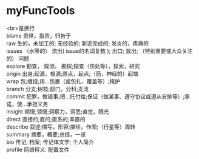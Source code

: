 # myFuncTools
\<br\>是换行<br>
blame   责怪，指责，归咎于<br>
raw     生的，未加工的; 无经验的; 新近完成的; 发炎的，疼痛的<br>
issues  （水等的） 流出( issue的名词复数 ); 出口; 放出; （特别重要或大众关注的） 问题<br>
explore 勘查， 探测， 勘探;探查（伤处等），探索，研究<br>
origin  出身;起源，根源;原点，起点;（筋，神经的）起端<br>
wrap    包;缠绕;用…包裹（或包扎、覆盖等）;掩护<br>
branch  分支;树枝;部门，分科;支流<br>
commit  犯罪，做错事;把…托付给;保证（做某事、遵守协议或遵从安排等）;承诺，使…承担义务<br>
insight 顿悟;领悟;洞察力，洞悉;直觉，眼光<br>
direct  直接的;直的;直系的;率直的<br>
describe  叙述;描写，形容;描绘，作图;（行星等）周转<br>
summary 摘要，概要;总结，一览<br>
bio     传记; 档案; 传记体文学; 个人简介<br>
profile 网络释义: 配置文件<br>
